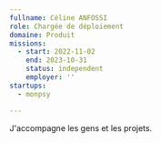 ```yaml
---
fullname: Céline ANFOSSI
role: Chargée de déploiement
domaine: Produit
missions:
  - start: 2022-11-02
    end: 2023-10-31
    status: independent
    employer: ''
startups:
  - monpsy

---
```



J'accompagne les gens et les projets.
